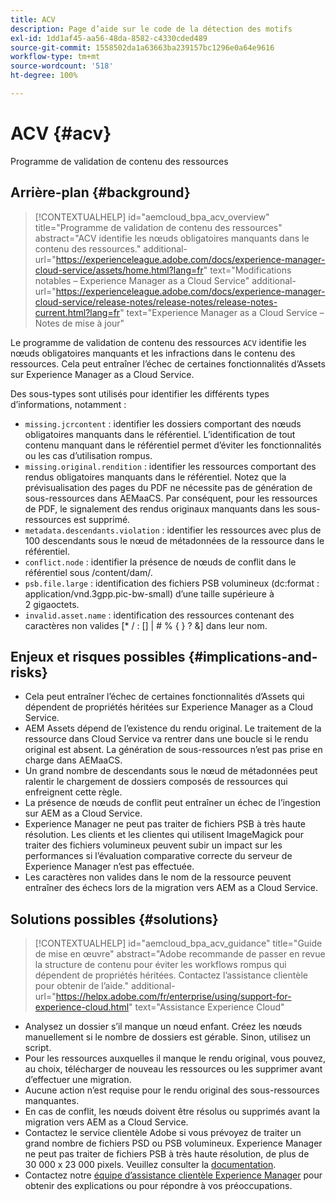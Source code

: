 ```yaml
---
title: ACV
description: Page d’aide sur le code de la détection des motifs
exl-id: 1dd1af45-aa56-48da-8582-c4330cded489
source-git-commit: 1558502da1a63663ba239157bc1296e0a64e9616
workflow-type: tm+mt
source-wordcount: '518'
ht-degree: 100%

---
```


# ACV {#acv}

Programme de validation de contenu des ressources

## Arrière-plan {#background}

>[!CONTEXTUALHELP]
>id="aemcloud_bpa_acv_overview"
>title="Programme de validation de contenu des ressources"
>abstract="ACV identifie les nœuds obligatoires manquants dans le contenu des ressources."
>additional-url="https://experienceleague.adobe.com/docs/experience-manager-cloud-service/assets/home.html?lang=fr" text="Modifications notables – Experience Manager as a Cloud Service"
>additional-url="https://experienceleague.adobe.com/docs/experience-manager-cloud-service/release-notes/release-notes/release-notes-current.html?lang=fr" text="Experience Manager as a Cloud Service – Notes de mise à jour"

Le programme de validation de contenu des ressources `ACV` identifie les nœuds obligatoires manquants et les infractions dans le contenu des ressources. Cela peut entraîner l’échec de certaines fonctionnalités d’Assets sur Experience Manager as a Cloud Service.

Des sous-types sont utilisés pour identifier les différents types d’informations, notamment :

* `missing.jcrcontent` : identifier les dossiers comportant des nœuds obligatoires manquants dans le référentiel. L’identification de tout contenu manquant dans le référentiel permet d’éviter les fonctionnalités ou les cas d’utilisation rompus.
* `missing.original.rendition` : identifier les ressources comportant des rendus obligatoires manquants dans le référentiel. Notez que la prévisualisation des pages du PDF ne nécessite pas de génération de sous-ressources dans AEMaaCS. Par conséquent, pour les ressources de PDF, le signalement des rendus originaux manquants dans les sous-ressources est supprimé.
* `metadata.descendants.violation` : identifier les ressources avec plus de 100 descendants sous le nœud de métadonnées de la ressource dans le référentiel.
* `conflict.node` : identifier la présence de nœuds de conflit dans le référentiel sous /content/dam/.
* `psb.file.large` : identification des fichiers PSB volumineux (dc:format : application/vnd.3gpp.pic-bw-small) d’une taille supérieure à 2 gigaoctets.
* `invalid.asset.name` : identification des ressources contenant des caractères non valides [* / : [\] | # % { } ? &amp;] dans leur nom.

## Enjeux et risques possibles {#implications-and-risks}

* Cela peut entraîner l’échec de certaines fonctionnalités d’Assets qui dépendent de propriétés héritées sur Experience Manager as a Cloud Service.
* AEM Assets dépend de l’existence du rendu original. Le traitement de la ressource dans Cloud Service va rentrer dans une boucle si le rendu original est absent. La génération de sous-ressources n’est pas prise en charge dans AEMaaCS.
* Un grand nombre de descendants sous le nœud de métadonnées peut ralentir le chargement de dossiers composés de ressources qui enfreignent cette règle.
* La présence de nœuds de conflit peut entraîner un échec de l’ingestion sur AEM as a Cloud Service.
* Experience Manager ne peut pas traiter de fichiers PSB à très haute résolution. Les clients et les clientes qui utilisent ImageMagick pour traiter des fichiers volumineux peuvent subir un impact sur les performances si l’évaluation comparative correcte du serveur de Experience Manager n’est pas effectuée.
* Les caractères non valides dans le nom de la ressource peuvent entraîner des échecs lors de la migration vers AEM as a Cloud Service.

## Solutions possibles {#solutions}

>[!CONTEXTUALHELP]
>id="aemcloud_bpa_acv_guidance"
>title="Guide de mise en œuvre"
>abstract="Adobe recommande de passer en revue la structure de contenu pour éviter les workflows rompus qui dépendent de propriétés héritées. Contactez l’assistance clientèle pour obtenir de l’aide."
>additional-url="https://helpx.adobe.com/fr/enterprise/using/support-for-experience-cloud.html" text="Assistance Experience Cloud"

* Analysez un dossier s’il manque un nœud enfant. Créez les nœuds manuellement si le nombre de dossiers est gérable. Sinon, utilisez un script.
* Pour les ressources auxquelles il manque le rendu original, vous pouvez, au choix, télécharger de nouveau les ressources ou les supprimer avant d’effectuer une migration.
* Aucune action n’est requise pour le rendu original des sous-ressources manquantes.
* En cas de conflit, les nœuds doivent être résolus ou supprimés avant la migration vers AEM as a Cloud Service.
* Contactez le service clientèle Adobe si vous prévoyez de traiter un grand nombre de fichiers PSD ou PSB volumineux. Experience Manager ne peut pas traiter de fichiers PSB à très haute résolution, de plus de 30 000 x 23 000 pixels. Veuillez consulter la [documentation](https://experienceleague.adobe.com/docs/experience-manager-65/assets/extending/best-practices-for-imagemagick.html?lang=fr).
* Contactez notre [équipe d’assistance clientèle Experience Manager](https://helpx.adobe.com/fr/enterprise/using/support-for-experience-cloud.html) pour obtenir des explications ou pour répondre à vos préoccupations.

